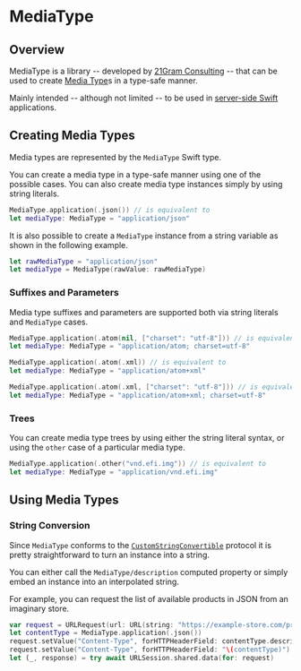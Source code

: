 # MediaType

## Overview

MediaType is a library -- developed by [21Gram Consulting](https://21gram.consulting) -- that can be used to
create [Media Type](https://www.iana.org/assignments/media-types/media-types.xhtml)s in a type-safe manner.

Mainly intended -- although not limited -- to be used in [server-side Swift](https://www.swift.org/server)
applications.

## Creating Media Types

Media types are represented by the ``MediaType`` Swift type.

You can create a media type in a type-safe manner using one of the possible cases. You can also create media type
instances simply by using string literals.

```swift
MediaType.application(.json()) // is equivalent to
let mediaType: MediaType = "application/json"
```

It is also possible to create a ``MediaType`` instance from a string variable as shown in the following example.

```swift
let rawMediaType = "application/json"
let mediaType = MediaType(rawValue: rawMediaType)
```

### Suffixes and Parameters

Media type suffixes and parameters are supported both via string literals and ``MediaType`` cases.

```swift
MediaType.application(.atom(nil, ["charset": "utf-8"])) // is equivalent to
let mediaType: MediaType = "application/atom; charset=utf-8"

MediaType.application(.atom(.xml)) // is equivalent to
let mediaType: MediaType = "application/atom+xml"

MediaType.application(.atom(.xml, ["charset": "utf-8"])) // is equivalent to
let mediaType: MediaType = "application/atom+xml; charset=utf-8"
```

### Trees

You can create media type trees by using either the string literal syntax, or using the `other` case of a particular
media type.

```swift
MediaType.application(.other("vnd.efi.img")) // is equivalent to
let mediaType: MediaType = "application/vnd.efi.img"
```

## Using Media Types

### String Conversion

Since ``MediaType`` conforms to
the [`CustomStringConvertible`](https://developer.apple.com/documentation/swift/customstringconvertible) protocol it is
pretty straightforward to turn an instance into a string.

You can either call the ``MediaType/description`` computed property or simply embed an instance into an interpolated
string.

For example, you can request the list of available products in JSON from an imaginary store.

```swift
var request = URLRequest(url: URL(string: "https://example-store.com/products")!)
let contentType = MediaType.application(.json())
request.setValue("Content-Type", forHTTPHeaderField: contentType.description)
request.setValue("Content-Type", forHTTPHeaderField: "\(contentType)")
let (_, response) = try await URLSession.shared.data(for: request)
```
